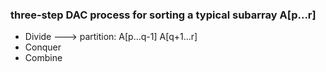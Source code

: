 ### three-step DAC process for sorting a typical subarray A[p...r]
+ Divide ---> partition: A[p...q-1] A[q+1...r]
+ Conquer
+ Combine
